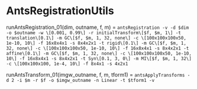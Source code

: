 # AntsRegistrationUtils
runAntsRegistration_01(dim, outname, f, m) = `antsRegistration -v -d $dim -o $outname
-w \[0.001, 0.99\]
-r initialTransform\[$f, $m, 1\]
-t translation\[0.1\] -m GC\[$f, $m, 1, 32, none\] -c \[100x100x100x50, 1e-10, 10\] -f 16x8x4x1 -s 8x4x2x1
-t rigid\[0.1\] -m GC\[$f, $m, 1, 32, none\] -c \[100x100x100x50, 1e-10, 10\] -f 16x8x4x1 -s 8x4x2x1
-t affine\[0.1\] -m GC\[$f, $m, 1, 32, none\] -c \[100x100x100x50, 1e-10, 10\] -f 16x8x4x1 -s 8x4x2x1
-t Syn\[0.1, 3, 0\] -m MI\[$f, $m, 1, 32\] -c \[100x100x100, 1e-4, 10\] -f 8x4x1 -s 4x2x1`

runAntsTransform_01(imgw_outname, f, m, tform1) = `antsApplyTransforms -d 2 -i $m -r $f -o $imgw_outname -n Linear -t $tform1 -v`
